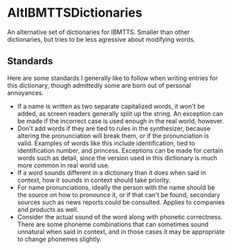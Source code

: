 # AltIBMTTSDictionaries
An alternative set of dictionaries for IBMTTS.
Smaller than other dictionaries, but tries to be less agressive about modifying words.
## Standards
Here are some standards I generally like to follow when writing entries for this dictionary, though admittedly some are born out of personal annoyances.
* If a name is written as two separate capitalized words, it won't be added, as screen readers generally split up the string. An exception can be made if the incorrect case is used enough in the real world, however.
* Don't add words if they are tied to rules in the synthesizer, because altering the pronunciation will break them, or if the pronunciation is valid. Examples of words like this include identification, tied to identification number, and princess. Exceptions can be made for certain words such as detail, since the version used in this dictionary is much more common in real world use.
* If a word sounds different in a dictionary than it does when said in context, how it sounds in context should take priority.
* For name pronunciations, ideally the person with the name should be the source on how to pronounce it, or if that can't be found, secondary sources such as news reports could be consulted. Applies to companies and products as well.
* Consider the actual sound of the word along with phonetic correctness. There are some phoneme combinations that can sometimes sound unnatural when said in context, and in those cases it may be appropriate to change phonemes slightly.
